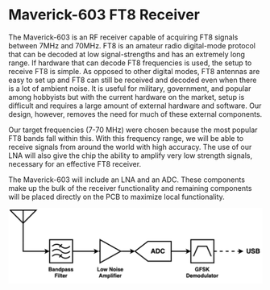 # Maverick-603 FT8 Receiver

The Maverick-603 is an RF receiver capable of acquiring FT8 signals between 7MHz and 70MHz. FT8 is an amateur radio digital-mode protocol that can be decoded at low signal-strengths and has an extremely long range. If hardware that can decode FT8 frequencies is used, the setup to receive FT8 is simple. As opposed to other digital modes, FT8 antennas are easy to set up and FT8 can still be received and decoded even when there is a lot of ambient noise. It is useful for military, government, and popular among hobbyists but with the current hardware on the market, setup is difficult and requires a large amount of external hardware and software. Our design, however, removes the need for much of these external components.

Our target frequencies (7-70 MHz) were chosen because the most popular FT8 bands fall within this. With this frequency range, we will be able to receive signals from around the world with high accuracy. The use of our LNA will also give the chip the ability to amplify very low strength signals, necessary for an effective FT8 receiver.

The Maverick-603 will include an LNA and an ADC. These components make up the bulk of the receiver functionality and remaining components will be placed directly on the PCB to maximize local functionality.

![architecture](https://raw.githubusercontent.com/Radio-Stack/caravel_ft8_receiver/main/docs/Screen%20Shot%202022-06-03%20at%201.39.02%20PM.png)
